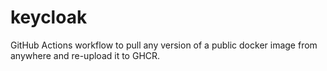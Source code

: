 # keycloak
GitHub Actions workflow to pull any version of a public docker image from anywhere and re-upload it to GHCR.
